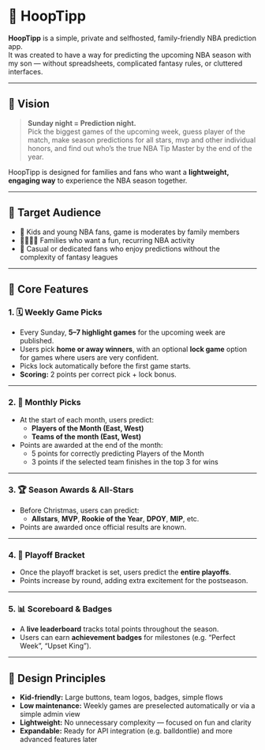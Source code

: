 # 🏀 HoopTipp

**HoopTipp** is a simple, private and selfhosted, family-friendly NBA prediction app.  
It was created to have a way for predicting the upcoming NBA season with my son — without spreadsheets, complicated fantasy rules, or cluttered interfaces.

---

## 🎯 Vision

> **Sunday night = Prediction night.**  
> Pick the biggest games of the upcoming week, guess player of the match, make season predictions for all stars, mvp and other individual honors, and find out who’s the true NBA Tip Master by the end of the year.

HoopTipp is designed for families and fans who want a **lightweight, engaging way** to experience the NBA season together.

---

## 👥 Target Audience

- 🧒 Kids and young NBA fans, game is moderates by family members
- 👨‍👩‍👧‍👦 Families who want a fun, recurring NBA activity  
- 🏀 Casual or dedicated fans who enjoy predictions without the complexity of fantasy leagues

---

## 🧩 Core Features

### 1. 🗓 Weekly Game Picks
- Every Sunday, **5–7 highlight games** for the upcoming week are published.  
- Users pick **home or away winners**, with an optional **lock game** option for games where users are very confident.  
- Picks lock automatically before the first game starts.  
- **Scoring:** 2 points per correct pick + lock bonus.

---

### 2. 📅 Monthly Picks
- At the start of each month, users predict:
  - **Players of the Month (East, West)**
  - **Teams of the month (East, West)**
- Points are awarded at the end of the month:
  - 5 points for correctly predicting Players of the Month  
  - 3 points if the selected team finishes in the top 3 for wins


---


### 3. 🏆 Season Awards & All-Stars
- Before Christmas, users can predict:
  - **Allstars**, **MVP**, **Rookie of the Year**, **DPOY**, **MIP**, etc.  
- Points are awarded once official results are known.


---


### 4. 🌳 Playoff Bracket
- Once the playoff bracket is set, users predict the **entire playoffs**.  
- Points increase by round, adding extra excitement for the postseason.


---


### 5. 📊 Scoreboard & Badges
- A **live leaderboard** tracks total points throughout the season.  
- Users can earn **achievement badges** for milestones (e.g. “Perfect Week”, “Upset King”).


---


## 🧠 Design Principles


- **Kid-friendly:** Large buttons, team logos, badges, simple flows  
- **Low maintenance:** Weekly games are preselected automatically or via a simple admin view  
- **Lightweight:** No unnecessary complexity — focused on fun and clarity  
- **Expandable:** Ready for API integration (e.g. balldontlie) and more advanced features later


